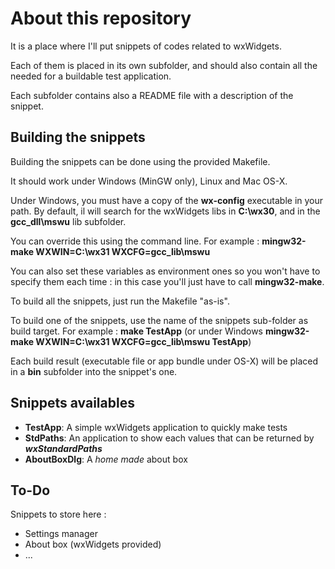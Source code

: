 # About this repository #

It is a place where I'll put snippets of codes related to wxWidgets.

Each of them is placed in its own subfolder, and should also contain all the needed for a buildable test application.

Each subfolder contains also a README file with a description of the snippet.

## Building the snippets ##

Building the snippets can be done using the provided Makefile.

It should work under Windows (MinGW only), Linux and Mac OS-X.

Under Windows, you must have a copy of the **wx-config** executable in your path. By default, il will search for the wxWidgets libs in **C:\wx30**, and in the **gcc_dll\mswu** lib subfolder.

You can override this using the command line. For example : **mingw32-make WXWIN=C:\wx31 WXCFG=gcc_lib\mswu**

You can also set these variables as environment ones so you won't have to specify them each time : in this case you'll just have to call **mingw32-make**.

To build all the snippets, just run the Makefile "as-is".

To build one of the snippets, use the name of the snippets sub-folder as build target. For example : **make TestApp** (or under Windows **mingw32-make WXWIN=C:\wx31 WXCFG=gcc_lib\mswu TestApp**)

Each build result (executable file or app bundle under OS-X) will be placed in a **bin** subfolder into the snippet's one.

## Snippets availables ##

- **TestApp**: A simple wxWidgets application to quickly make tests
- **StdPaths**: An application to show each values that can be returned by _**wxStandardPaths**_
- **AboutBoxDlg**: A _home made_ about box

## To-Do ##

Snippets to store here :
- Settings manager
- About box (wxWidgets provided)
- ...
